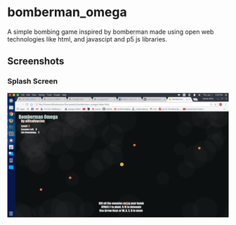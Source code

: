 # bomberman_omega
A simple bombing game inspired by bomberman made using open web technologies like html, and javascipt and p5 js libraries.

## Screenshots
### Splash Screen

![Splash Screen](screenshots/splashscreen.png)